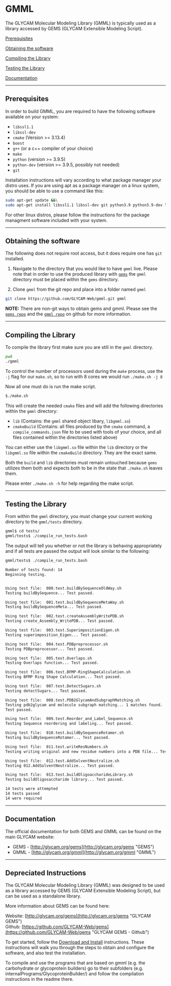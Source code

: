 # GMML
The GLYCAM Molecular Modeling Library (GMML) is typically used as a library accessed by GEMS (GLYCAM Extensible Modeling Script).

[Prerequisites](#prerequisites)

[Obtaining the software](#obtaining-the-software)

[Compiling the Library](#compiling-the-library)

[Testing the Library](#testing-the-library)

[Documentation](#documentation)

---
## Prerequisites

In order to build GMML, you are required to have the following software available on your system:

* `libssl1.1`
* `libssl-dev`
* `cmake` (Version >= 3.13.4)
* `boost`
* `g++` (or a c++ compiler of your choice)
* `make`
* `python` (version >= 3.9.5)
* `python-dev` (version >= 3.9.5, possibly not needed)
* `git`

Installation instructions will vary according to what package manager your distro uses. If you are using apt as a package manager on a linux system, you should be able to use a command like this:

```bash
sudo apt-get update &&\
sudo apt-get install libssl1.1 libssl-dev git python3.9 python3.9-dev libboost-all-dev cmake g++ git-all
```
For other linux distros, please follow the instructions for the package managment software included with your system.

---
## Obtaining the software
The following does not require root access, but it does require one has `git` installed.

1. Navigate to the directory that you would like to have `gmml` live. Please note that in order to use the produced library with [`gems`](https://github.com/glycam-web/gems/) the `gmml` directory must be placed within the `gems` directory.

2. Clone `gmml` from the git repo and place into a folder named `gmml`
```bash
git clone https://github.com/GLYCAM-Web/gmml.git gmml
```

**NOTE:** There are non-git ways to obtain gems and gmml.  Please see the [`gems repo`](https://github.com/GLYCAM-Web/GEMS) and the [`gmml repo`](https://github.com/GLYCAM-Web/GMML) on github for more information.

---
## Compiling the Library

To compile the library first make sure you are still in the `gmml` directory.
```bash
pwd
./gmml
```
To control the number of processors used during the *`make`* process, use the `-j` flag for our `make.sh`, so to run with 8 cores we would run `./make.sh -j 8`

Now all one must do is run the make script.

```bash
$./make.sh
```

This will create the needed `cmake` files and will add the following directories within the `gmml` directory:

* `lib` (Contains: the `gmml` shared object libary, `libgmml.so`)
* `cmakeBuild` (Contains: all files produced by the `cmake` command, a `compile_commands.json` file to be used with tools of your choice, and all files contained within the directories listed above)

You can either use the `libgmml.so` file within the `lib` directory or the `libgmml.so` file within the `cmakeBuild` directory. They are the exact same.

Both the `build` and `lib` directories must remain untouched because `gems` utilizes them both and expects both to be in the state that `./make.sh` leaves them.

Please enter `./make.sh -h` for help regarding the make script.

---
## Testing the Library

From within the `gmml` directory, you must change your current working directory to the `gmml/tests` directory.

```bash
gmml$ cd tests/
gmml/tests$ ./compile_run_tests.bash
```

The output will tell you whether or not the library is behaving appropriately and if all tests are passed the output will look similar to the following:

```bash
gmml/tests$ ./compile_run_tests.bash

Number of tests found: 14
Beginning testing.


Using test file:  000.test.buildBySequenceOldWay.sh
Testing buildBySequence... Test passed.

Using test file:  001.test.buildBySequenceMetaWay.sh
Testing buildBySequenceMeta... Test passed.

Using test file:  002.test.createAssemblyWritePDB.sh
Testing create_Assembly_WritePDB... Test passed.

Using test file:  003.test.SuperimpositionEigen.sh
Testing superimposition_Eigen... Test passed.

Using test file:  004.test.PDBpreprocessor.sh
Testing PDBpreprocessor... Test passed.

Using test file:  005.test.Overlaps.sh
Testing Overlaps function... Test passed.

Using test file:  006.test.BFMP-RingShapeCalculation.sh
Testing BFMP Ring Shape Calculation... Test passed.

Using test file:  007.test.DetectSugars.sh
Testing detectSugars... Test passed.

Using test file:  008.test.PDB2GlycamAndSubgraphMatching.sh
Testing pdb2glycam and molecule subgraph matching... 1 matches found.
Test passed.

Using test file:  009.test.Reorder_and_Label_Sequence.sh
Testing Sequence reordering and labeling... Test passed.

Using test file:  010.test.buildBySequenceRotamer.sh
Testing buildBySequenceRotamer... Test passed.

Using test file:  011.test.writeResNumbers.sh
Testing writing original and new residue numbers into a PDB file... Test passed.

Using test file:  012.test.AddSolventNeutralize.sh
Testing 012.AddSolventNeutralize... Test passed.

Using test file:  013.test.buildOligoaccharideLibrary.sh
Testing buildOligosaccharide library... Test passed.

14 tests were attempted
14 tests passed
14 were required
```
---
## Documentation

The official documentation for both GEMS and GMML can be found on the main GLYCAM website:

* GEMS - [http://glycam.org/gems](http://glycam.org/gems "GEMS")
* GMML - [http://glycam.org/gmml](http://glycam.org/gmml "GMML")

---
## Depreciated Instructions

The GLYCAM Molecular Modeling Library (GMML) was designed to be used as a library accessed by GEMS (GLYCAM Extensible Modeling Script), but can be used as a standalone library.

More information about GEMS can be found here:

Website:  [http://glycam.org/gems](http://glycam.org/gems "GLYCAM GEMS")  
Github:  [https://github.com/GLYCAM-Web/gems](https://github.com/GLYCAM-Web/gems "GLYCAM GEMS - Github")

To get started, follow the [Download and Install](http://glycam.org/docs/gems/download-and-install/ "Download and Install") instructions. These instructions will walk you through the steps to obtain and configure the software, and also test the installation.

To compile and use the programs that are based on gmml (e.g. the carbohydrate or glycoprotein builders) go to their subfolders (e.g. internalPrograms/GlycoproteinBuilder/) and follow the compilation instructions in the readme there.
